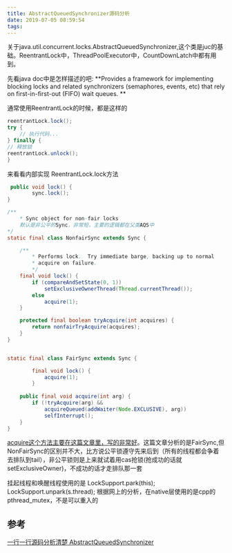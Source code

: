 ```yaml
---
title: AbstractQueuedSynchronizer源码分析
date: 2019-07-05 08:59:54
tags:
---
```


关于java.util.concurrent.locks.AbstractQueuedSynchronizer,这个类是juc的基础。ReentrantLock中，ThreadPoolExecutor中，CountDownLatch中都有用到。

先看java doc中是怎样描述的吧:
**Provides a framework for implementing blocking locks and related synchronizers (semaphores, events, etc) that rely on first-in-first-out (FIFO) wait queues. **

<!--more-->

通常使用ReentrantLock的时候，都是这样的
```java
reentrantLock.lock();
try {
    // 执行代码...
} finally {
// 释放锁
reentrantLock.unlock();
}
```

来看看内部实现
ReentrantLock.lock方法
```java
 public void lock() {
        sync.lock();
}

/**
    * Sync object for non-fair locks 
    默认是非公平的Sync，非常短，主要的逻辑都在父类AQS中
*/
static final class NonfairSync extends Sync {

    /**
        * Performs lock.  Try immediate barge, backing up to normal
        * acquire on failure.
        */
    final void lock() {
        if (compareAndSetState(0, 1))
            setExclusiveOwnerThread(Thread.currentThread());
        else
            acquire(1);
    }

    protected final boolean tryAcquire(int acquires) {
        return nonfairTryAcquire(acquires);
    }
}


static final class FairSync extends Sync {

        final void lock() {
            acquire(1);
        }
        
    public final void acquire(int arg) {
        if (!tryAcquire(arg) &&
            acquireQueued(addWaiter(Node.EXCLUSIVE), arg))
            selfInterrupt();
    }
}

```
[acquire这个方法主要在这篇文章里，写的非常好](https://javadoop.com/post/AbstractQueuedSynchronizer)。这篇文章分析的是FairSync,但NonFairSync的区别并不大，比方说公平锁遵守先来后到（所有的线程都会争着去排队到tail），非公平锁则是上来就试着用cas抢锁(抢成功的话就setExclusiveOwner)，不成功的话才走排队那一套

挂起线程和唤醒线程使用的是
LockSupport.park(this);
LockSupport.unpark(s.thread);
根据网上的分析，在native层使用的是cpp的pthread_mutex，不是可以重入的




## 参考
[一行一行源码分析清楚 AbstractQueuedSynchronizer](https://javadoop.com/post/AbstractQueuedSynchronizer-2)